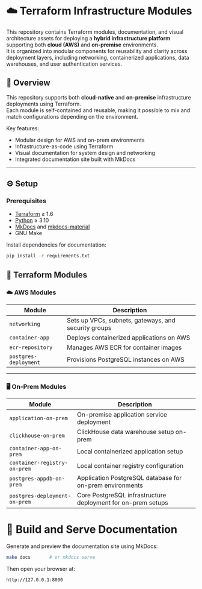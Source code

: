 # ☁️ Terraform Infrastructure Modules

This repository contains Terraform modules, documentation, and visual architecture assets for deploying a **hybrid infrastructure platform** supporting both **cloud (AWS)** and **on-premise** environments.  
It is organized into modular components for reusability and clarity across deployment layers, including networking, containerized applications, data warehouses, and user authentication services.

## 🚀 Overview

This repository supports both **cloud-native** and **on-premise** infrastructure deployments using Terraform.  
Each module is self-contained and reusable, making it possible to mix and match configurations depending on the environment.

Key features:
- Modular design for AWS and on-prem environments  
- Infrastructure-as-code using Terraform  
- Visual documentation for system design and networking  
- Integrated documentation site built with MkDocs  

---

## ⚙️ Setup

### Prerequisites

- [Terraform](https://developer.hashicorp.com/terraform/downloads) ≥ 1.6  
- [Python](https://www.python.org/downloads/) ≥ 3.10  
- [MkDocs](https://www.mkdocs.org/) and [mkdocs-material](https://squidfunk.github.io/mkdocs-material/)  
- GNU Make  

Install dependencies for documentation:

```bash
pip install -r requirements.txt
```

## 🧩 Terraform Modules

### ☁️ AWS Modules

| Module | Description |
|---------|-------------|
| `networking` | Sets up VPCs, subnets, gateways, and security groups |
| `container-app` | Deploys containerized applications on AWS |
| `ecr-repository` | Manages AWS ECR for container images |
| `postgres-deployment` | Provisions PostgreSQL instances on AWS |

---

### 🖥️ On-Prem Modules

| Module | Description |
|---------|-------------|
| `application-on-prem` | On-premise application service deployment |
| `clickhouse-on-prem` | ClickHouse data warehouse setup on-prem |
| `container-app-on-prem` | Local containerized application setup |
| `container-registry-on-prem` | Local container registry configuration |
| `postgres-appdb-on-prem` | Application PostgreSQL database for on-prem environments |
| `postgres-deployment-on-prem` | Core PostgreSQL infrastructure deployment for on-prem setups |

# 🧰 Build and Serve Documentation
Generate and preview the documentation site using MkDocs:

```bash
make docs       # or mkdocs serve
```
Then open your browser at:
```bash
http://127.0.0.1:8000
```
